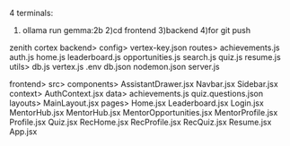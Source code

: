 4 terminals:
1) ollama run gemma:2b
2)cd frontend
3)backend
4)for git push

zenith cortex
backend>
     config>
           vertex-key.json
     routes>
           achievements.js
           auth.js
           home.js
           leaderboard.js
           opportunities.js
           search.js
           quiz.js
           resume.js
     utils>
           db.js
           vertex.js
     .env
     db.json
     nodemon.json
     server.js

frontend>
    src>
       components>
       AssistantDrawer.jsx
       Navbar.jsx
       Sidebar.jsx
    context>
       AuthContext.jsx
    data>
       achievements.js
       quiz.questions.json
    layouts>
       MainLayout.jsx
    pages> 
       Home.jsx
       Leaderboard.jsx
       Login.jsx
       MentorHub.jsx
       MentorHub.jsx
       MentorOpportunities.jsx
       MentorProfile.jsx
       Profile.jsx
       Quiz.jsx
       RecHome.jsx
       RecProfile.jsx
       RecQuiz.jsx
       Resume.jsx
    App.jsx